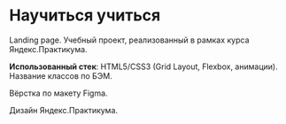 # Научиться учиться

Landing page. Учебный проект, реализованный в рамках курса Яндекс.Практикума.

<strong>Использованный стек</strong>: HTML5/CSS3 (Grid Layout, Flexbox, анимации). Название классов по БЭМ.

Вёрстка по макету Figma.

Дизайн Яндекс.Практикума.
